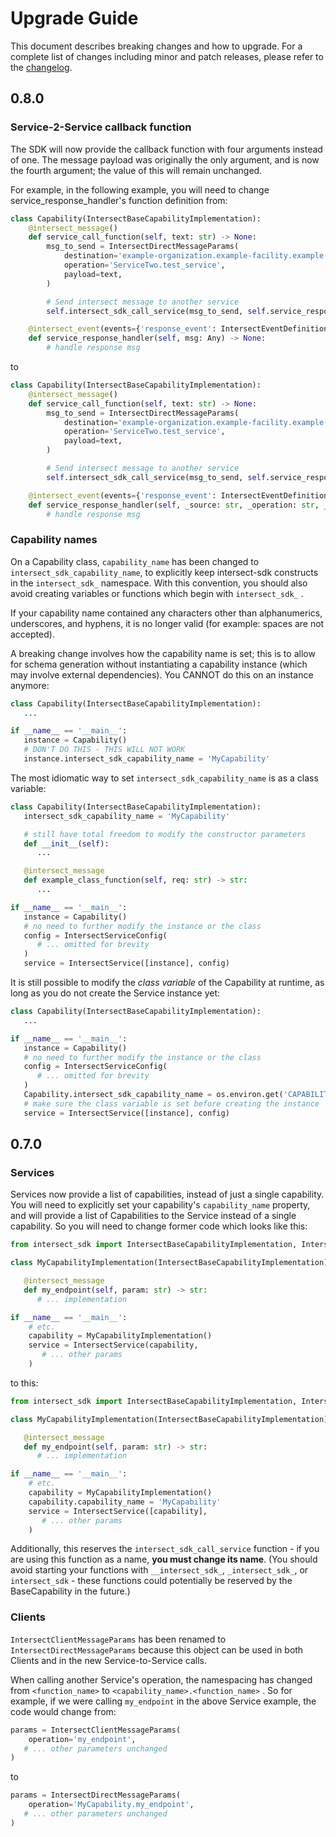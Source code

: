 # Upgrade Guide

This document describes breaking changes and how to upgrade. For a complete list of changes including minor and patch releases, please refer to the [changelog](CHANGELOG.md).

## 0.8.0

### Service-2-Service callback function

The SDK will now provide the callback function with four arguments instead of one. The message payload was originally the only argument, and is now the fourth argument; the value of this will remain unchanged.

For example, in the following example, you will need to change service_response_handler's function definition from:

```python
class Capability(IntersectBaseCapabilityImplementation):
    @intersect_message()
    def service_call_function(self, text: str) -> None:
        msg_to_send = IntersectDirectMessageParams(
            destination='example-organization.example-facility.example-system.example-subsystem.service-two',
            operation='ServiceTwo.test_service',
            payload=text,
        )

        # Send intersect message to another service
        self.intersect_sdk_call_service(msg_to_send, self.service_response_handler)

    @intersect_event(events={'response_event': IntersectEventDefinition(event_type=str)})
    def service_response_handler(self, msg: Any) -> None:
        # handle response msg
```

to

```python
class Capability(IntersectBaseCapabilityImplementation):
    @intersect_message()
    def service_call_function(self, text: str) -> None:
        msg_to_send = IntersectDirectMessageParams(
            destination='example-organization.example-facility.example-system.example-subsystem.service-two',
            operation='ServiceTwo.test_service',
            payload=text,
        )

        # Send intersect message to another service
        self.intersect_sdk_call_service(msg_to_send, self.service_response_handler)

    @intersect_event(events={'response_event': IntersectEventDefinition(event_type=str)})
    def service_response_handler(self, _source: str, _operation: str, _has_error: bool, msg: Any) -> None:
        # handle response msg
```

### Capability names

On a Capability class, `capability_name` has been changed to `intersect_sdk_capability_name`, to explicitly keep intersect-sdk constructs in the `intersect_sdk_` namespace. With this convention, you should also avoid creating variables or functions which begin with `intersect_sdk_` .

If your capability name contained any characters other than alphanumerics, underscores, and hyphens, it is no longer valid (for example: spaces are not accepted).

A breaking change involves how the capability name is set; this is to allow for schema generation without instantiating a capability instance (which may involve external dependencies). You CANNOT do this on an instance anymore:

```python
class Capability(IntersectBaseCapabilityImplementation):
   ...

if __name__ == '__main__':
   instance = Capability()
   # DON'T DO THIS - THIS WILL NOT WORK
   instance.intersect_sdk_capability_name = 'MyCapability'
```

The most idiomatic way to set `intersect_sdk_capability_name` is as a class variable:

```python
class Capability(IntersectBaseCapabilityImplementation):
   intersect_sdk_capability_name = 'MyCapability'

   # still have total freedom to modify the constructor parameters
   def __init__(self):
      ...

   @intersect_message
   def example_class_function(self, req: str) -> str:
      ...

if __name__ == '__main__':
   instance = Capability()
   # no need to further modify the instance or the class
   config = IntersectServiceConfig(
      # ... omitted for brevity
   )
   service = IntersectService([instance], config)
```

It is still possible to modify the _class variable_ of the Capability at runtime, as long as you do not create the Service instance yet:

```python
class Capability(IntersectBaseCapabilityImplementation):
   ...

if __name__ == '__main__':
   instance = Capability()
   # no need to further modify the instance or the class
   config = IntersectServiceConfig(
      # ... omitted for brevity
   )
   Capability.intersect_sdk_capability_name = os.environ.get('CAPABILITY_NAME') # ok
   # make sure the class variable is set before creating the instance
   service = IntersectService([instance], config)
```

## 0.7.0

### Services

Services now provide a list of capabilities, instead of just a single capability. You will need to explicitly set your capability's `capability_name` property, and will provide a list of Capabilities to the Service instead of a single capability. So you will need to change former code which looks like this:

```python
from intersect_sdk import IntersectBaseCapabilityImplementation, IntersectService, intersect_message

class MyCapabilityImplementation(IntersectBaseCapabilityImplementation):

   @intersect_message
   def my_endpoint(self, param: str) -> str:
      # ... implementation

if __name__ == '__main__':
    # etc.
    capability = MyCapabilityImplementation()
    service = IntersectService(capability,
       # ... other params
    )
```

to this:

```python
from intersect_sdk import IntersectBaseCapabilityImplementation, IntersectService, intersect_message

class MyCapabilityImplementation(IntersectBaseCapabilityImplementation):

   @intersect_message
   def my_endpoint(self, param: str) -> str:
      # ... implementation

if __name__ == '__main__':
    # etc.
    capability = MyCapabilityImplementation()
    capability.capability_name = 'MyCapability'
    service = IntersectService([capability],
       # ... other params
    )
```

Additionally, this reserves the `intersect_sdk_call_service` function - if you are using this function as a name, **you must change its name**. (You should avoid starting your functions with `__intersect_sdk_`, `_intersect_sdk_`, or `intersect_sdk` - these functions could potentially be reserved by the BaseCapability in the future.)

### Clients

`IntersectClientMessageParams` has been renamed to `IntersectDirectMessageParams` because this object can be used in both Clients and in the new Service-to-Service calls.

When calling another Service's operation, the namespacing has changed from `<function_name>` to `<capability_name>.<function_name>` . So for example, if we were calling `my_endpoint` in the above Service example, the code would change from:

```python
params = IntersectClientMessageParams(
    operation='my_endpoint',
   # ... other parameters unchanged
)

```

to

```python
params = IntersectDirectMessageParams(
    operation='MyCapability.my_endpoint',
   # ... other parameters unchanged
)

```
